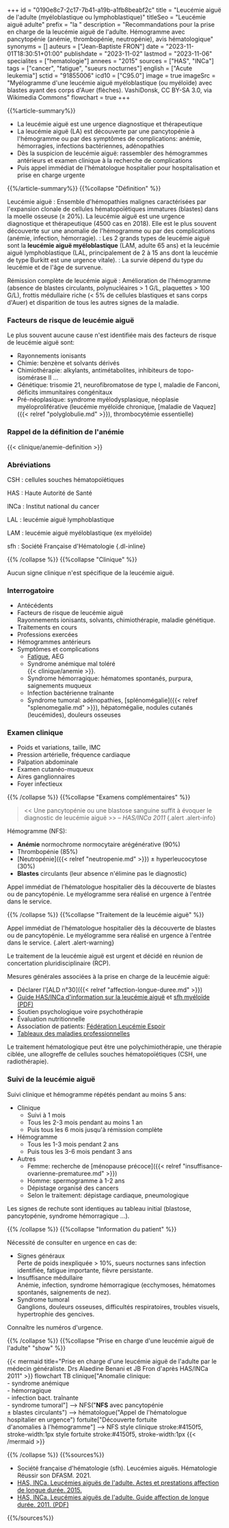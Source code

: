+++
id = "0190e8c7-2c17-7b41-a19b-a1fb8beabf2c"
title = "Leucémie aiguë de l'adulte (myéloblastique ou lymphoblastique)"
titleSeo = "Leucémie aiguë adulte"
prefix = "la "
description = "Recommandations pour la prise en charge de la leucémie aiguë de l'adulte. Hémogramme avec pancytopénie (anémie, thrombopénie, neutropénie), avis hématologique"
synonyms = []
auteurs = ["Jean-Baptiste FRON"]
date = "2023-11-01T18:30:51+01:00"
publishdate = "2023-11-02"
lastmod = "2023-11-06"
specialites = ["hematologie"]
annees = "2015"
sources = ["HAS", "INCa"]
tags = ["cancer", "fatigue", "sueurs nocturnes"]
english = ["Acute leukemia"]
sctid = "91855006"
icd10 = ["C95.0"]
image = true
imageSrc = "Myélogramme d'une leucémie aiguë myéloblastique (ou myéloïde) avec blastes ayant des corps d'Auer (flèches). VashiDonsk, CC BY-SA 3.0, via Wikimedia Commons"
flowchart = true
+++

{{%article-summary%}}

- La leucémie aiguë est une urgence diagnostique et thérapeutique
- La leucémie aiguë (LA) est découverte par une pancytopénie à l'hémogramme ou par des symptômes de complications: anémie, hémorragies, infections bactériennes, adénopathies
- Dès la suspicion de leucémie aiguë: rassembler des hémogrammes antérieurs et examen clinique à la recherche de complications
- Puis appel immédiat de l'hématologue hospitalier pour hospitalisation et prise en charge urgente

{{%/article-summary%}}
{{%collapse "Définition" %}}

Leucémie aiguë
: Ensemble d'hémopathies malignes caractérisées par l'expansion clonale de cellules hématopoïétiques immatures (blastes) dans la moelle osseuse (≥ 20%). La leucémie aiguë est une urgence diagnostique et thérapeutique (4500 cas en 2018). Elle est le plus souvent découverte sur une anomalie de l'hémogramme ou par des complications (anémie, infection, hémorragie).
: Les 2 grands types de leucémie aiguë sont la **leucémie aiguë myéloblastique** (LAM, adulte 65 ans) et la leucémie aiguë lymphoblastique (LAL, principalement de 2 à 15 ans dont la leucémie de type Burkitt est une urgence vitale).
: La survie dépend du type du leucémie et de l'âge de survenue.

Rémission complète de leucémie aiguë
: Amélioration de l'hémogramme (absence de blastes circulants, polynucléaires > 1 G/L, plaquettes > 100 G/L), frottis médullaire riche (< 5% de cellules blastiques et sans corps d'Auer) et disparition de tous les autres signes de la maladie.

### Facteurs de risque de leucémie aiguë

Le plus souvent aucune cause n'est identifiée mais des facteurs de risque de leucémie aiguë sont:

- Rayonnements ionisants
- Chimie: benzène et solvants dérivés
- Chimiothérapie: alkylants, antimétabolites, inhibiteurs de topo-isomérase II ...
- Génétique: trisomie 21, neurofibromatose de type I, maladie de Fanconi, déficits immunitaires congénitaux
- Pré-néoplasique: syndrome myélodysplasique, néoplasie myéloproliférative (leucémie myéloïde chronique, [maladie de Vaquez]({{< relref "polyglobulie.md" >}}), thrombocytémie essentielle)

### Rappel de la définition de l'anémie

{{< clinique/anemie-definition >}}

### Abréviations

CSH
: cellules souches hématopoïétiques

HAS
: Haute Autorité de Santé

INCa
: Institut national du cancer

LAL
: leucémie aiguë lymphoblastique

LAM
: leucémie aiguë myéloblastique (ex myéloïde)

sfh
: Société Française d'Hématologie
{.dl-inline}

{{% /collapse %}}
{{%collapse "Clinique" %}}

Aucun signe clinique n'est spécifique de la leucémie aiguë.

### Interrogatoire

- Antécédents
- Facteurs de risque de leucémie aiguë  
  Rayonnements ionisants, solvants, chimiothérapie, maladie génétique.
- Traitements en cours
- Professions exercées
- Hémogrammes antérieurs
- Symptômes et complications
  - [Fatigue](/tags/fatigue/), AEG
  - Syndrome anémique mal toléré  
    {{< clinique/anemie >}}.
  - Syndrome hémorragique: hématomes spontanés, purpura, saignements muqueux
  - Infection bactérienne traînante
  - Syndrome tumoral: adénopathies, [splénomégalie]({{< relref "splenomegalie.md" >}}), hépatomégalie, nodules cutanés (leucémides), douleurs osseuses

### Examen clinique

- Poids et variations, taille, IMC
- Pression artérielle, fréquence cardiaque
- Palpation abdominale
- Examen cutanéo-muqueux
- Aires ganglionnaires
- Foyer infectieux

{{% /collapse %}}
{{%collapse "Examens complémentaires" %}}

> << Une pancytopénie ou une blastose sanguine suffit à évoquer le diagnostic de leucémie aiguë >> – *HAS/INCa 2011*
{.alert .alert-info}

Hémogramme (NFS):

- **Anémie** normochrome normocytaire arégénérative (90%)
- Thrombopénie (85%)
- [Neutropénie]({{< relref "neutropenie.md" >}}) ± hyperleucocytose (30%)
- **Blastes** circulants (leur absence n'élimine pas le diagnostic)

Appel immédiat de l'hématologue hospitalier dès la découverte de blastes ou de pancytopénie. Le myélogramme sera réalisé en urgence à l'entrée dans le service.

{{% /collapse %}}
{{%collapse "Traitement de la leucémie aiguë" %}}

Appel immédiat de l'hématologue hospitalier dès la découverte de blastes ou de pancytopénie. Le myélogramme sera réalisé en urgence à l'entrée dans le service.
{.alert .alert-warning}

Le traitement de la leucémie aiguë est urgent et décidé en réunion de concertation pluridisciplinaire (RCP).

Mesures générales associées à la prise en charge de la leucémie aiguë:

- Déclarer l'[ALD n°30]({{< relref "affection-longue-duree.md" >}})
- [Guide HAS/INCa d'information sur la leucémie aiguë](https://www.e-cancer.fr/Expertises-et-publications/Catalogue-des-publications/La-prise-en-charge-des-leucemies-aiguees-de-l-adulte) et [sfh myéloïde (PDF)](https://sfh.hematologie.net/sites/sfh.hematologie.net/files/medias/documents/leucemieaigue_myeloide.pdf)
- Soutien psychologique voire psychothérapie
- Évaluation nutritionnelle
- Association de patients: [Fédération Leucémie Espoir](https://www.leucemie-espoir.org)
- [Tableaux des maladies professionnelles](https://www.inrs.fr/publications/bdd/mp/recherche.html?typeRegime=R&field_activites_nuisances=&field_maladies=leuc%C3%A9mie&field_numeroCAS=&mot_cles_tableau=&motsCles=&valid_RECHERCHE_MOTSCLES=Rechercher&introspection=)

Le traitement hématologique peut être une polychimiothérapie, une thérapie ciblée, une allogreffe de cellules souches hématopoïétiques (CSH, une radiothérapie).

### Suivi de la leucémie aiguë

Suivi clinique et hémogramme répétés pendant au moins 5 ans:

- Clinique
  - Suivi à 1 mois
  - Tous les 2-3 mois pendant au moins 1 an
  - Puis tous les 6 mois jusqu'à rémission complète
- Hémogramme
  - Tous les 1-3 mois pendant 2 ans
  - Puis tous les 3-6 mois pendant 3 ans
- Autres
  - Femme: recherche de [ménopause précoce]({{< relref "insuffisance-ovarienne-prematuree.md" >}})
  - Homme: spermogramme à 1-2 ans
  - Dépistage organisé des cancers
  - Selon le traitement: dépistage cardiaque, pneumologique

Les signes de rechute sont identiques au tableau initial (blastose, pancytopénie, syndrome hémorragique ...).

{{% /collapse %}}
{{%collapse "Information du patient" %}}

Nécessité de consulter en urgence en cas de:

- Signes généraux  
  Perte de poids inexpliquée > 10%, sueurs nocturnes sans infection identifiée, fatigue importante, fièvre persistante.
- Insuffisance médullaire  
  Anémie, infection, syndrome hémorragique (ecchymoses, hématomes spontanés, saignements de nez).
- Syndrome tumoral  
  Ganglions, douleurs osseuses, difficultés respiratoires, troubles visuels, hypertrophie des gencives.

Connaître les numéros d'urgence.

{{% /collapse %}}
{{%collapse "Prise en charge d'une leucémie aiguë de l'adulte" "show" %}}

{{< mermaid title="Prise en charge d'une leucémie aiguë de l'adulte par le médecin généraliste. Drs Alaedine Benani et JB Fron d'après HAS/INCa 2011" >}}
flowchart TB
  clinique["Anomalie clinique:<br>- syndrome anémique<br>- hémorragique<br>- infection bact. traînante<br>- syndrome tumoral"] --> NFS("<b>NFS</b> avec pancytopénie<br>± blastes circulants") --> hématologue("Appel de l'hématologue<br>hospitalier en urgence")
  fortuite["Découverte fortuite<br>d'anomalies à l'hémogramme"] --> NFS
style clinique stroke:#4150f5, stroke-width:1px
style fortuite stroke:#4150f5, stroke-width:1px
{{< /mermaid >}}

{{% /collapse %}}
{{%sources%}}

- Société française d'hématologie (sfh). Leucémies aiguës. Hématologie Réussir son DFASM. 2021.
- [HAS, INCa. Leucémies aiguës de l'adulte. Actes et prestations affection de longue durée. 2015.](https://www.has-sante.fr/jcms/c_1216166/fr/ald-n-30-leucemie-aigue-de-l-adulte)
- [HAS, INCa. Leucémies aiguës de l'adulte. Guide affection de longue durée. 2011. (PDF)](https://www.e-cancer.fr/content/download/95951/1021452/file/GUIALDLEUAIGMD12.pdf)

{{%/sources%}}
